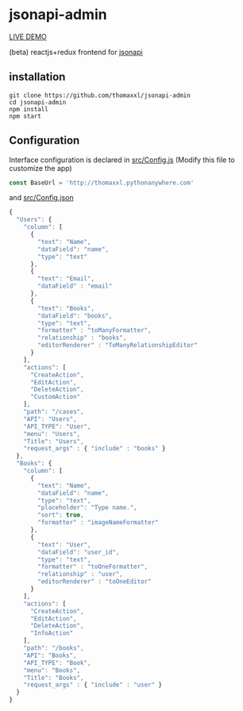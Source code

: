 # jsonapi-admin

[LIVE DEMO](http://www.blackbirdbits.com)

(beta) reactjs+redux frontend for [jsonapi](http://jsonapi.org)

## installation

```
git clone https://github.com/thomaxxl/jsonapi-admin
cd jsonapi-admin
npm install
npm start
```

## Configuration

Interface configuration is declared in [src/Config.js](src/Config.js) (Modify this file to customize the app)

```javascript
const BaseUrl = 'http://thomaxxl.pythonanywhere.com'
```

and [src/Config.json](src/Config.json)

```javascript
{
  "Users": {
    "column": [
      {
        "text": "Name",
        "dataField": "name",
        "type": "text"
      },
      {
        "text": "Email",
        "dataField" : "email"
      },
      {
        "text": "Books",
        "dataField": "books",
        "type": "text",
        "formatter" : "toManyFormatter",
        "relationship" : "books",
        "editorRenderer" : "ToManyRelationshipEditor"
      }
    ],
    "actions": [
      "CreateAction",
      "EditAction",
      "DeleteAction",
      "CustomAction"
    ],
    "path": "/cases",
    "API": "Users",
    "API_TYPE": "User",
    "menu": "Users",
    "Title": "Users",
    "request_args" : { "include" : "books" }
  },
  "Books": {
    "column": [
      {
        "text": "Name",
        "dataField": "name",
        "type": "text",
        "placeholder": "Type name.",
        "sort": true,
        "formatter" : "imageNameFormatter"
      },
      {
        "text": "User",
        "dataField": "user_id",
        "type": "text",
        "formatter" : "toOneFormatter",
        "relationship" : "user",
        "editorRenderer" : "toOneEditor"
      }
    ],
    "actions": [
      "CreateAction",
      "EditAction",
      "DeleteAction",
      "InfoAction"
    ],
    "path": "/books",
    "API": "Books",
    "API_TYPE": "Book",
    "menu": "Books",
    "Title": "Books",
    "request_args" : { "include" : "user" }
  }
}
```
